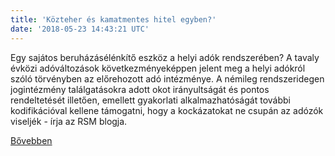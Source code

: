 ```yaml
---
title: 'Közteher és kamatmentes hitel egyben?'
date: '2018-05-23 14:43:21 UTC'
---
```


Egy sajátos beruházásélénkítő eszköz a helyi adók rendszerében? A tavaly évközi adóváltozások következményeképpen jelent meg a helyi adókról szóló törvényben az előrehozott adó intézménye. A némileg rendszeridegen jogintézmény találgatásokra adott okot irányultságát és pontos rendeltetését illetően, emellett gyakorlati alkalmazhatóságát további kodifikációval kellene támogatni, hogy a kockázatokat ne csupán az adózók viseljék - írja az RSM blogja.




[Bővebben](https://ift.tt/2s6zVDE)
